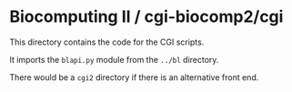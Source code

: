 Biocomputing II / cgi-biocomp2/cgi
==================================

This directory contains the code for the CGI scripts.

It imports the `blapi.py` module from the `../bl` directory.

There would be a `cgi2` directory if there is an alternative front end.


